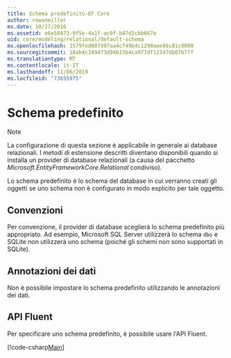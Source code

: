 ```yaml
---
title: Schema predefinito-EF Core
author: rowanmiller
ms.date: 10/27/2016
ms.assetid: e6e58473-9f5e-4a1f-ac0f-b87d2cbb667e
uid: core/modeling/relational/default-schema
ms.openlocfilehash: 1579fed007997aa4cf49b4c1290aee86c81c0000
ms.sourcegitcommit: 18ab4c349473d94b15b4ca977df12147db07b77f
ms.translationtype: MT
ms.contentlocale: it-IT
ms.lasthandoff: 11/06/2019
ms.locfileid: "73655975"
---
```

# <a name="default-schema"></a>Schema predefinito

> [!NOTE]  
> La configurazione di questa sezione è applicabile in generale ai database relazionali. I metodi di estensione descritti diventano disponibili quando si installa un provider di database relazionali (a causa del pacchetto *Microsoft.EntityFrameworkCore.Relational* condiviso).

Lo schema predefinito è lo schema del database in cui verranno creati gli oggetti se uno schema non è configurato in modo esplicito per tale oggetto.

## <a name="conventions"></a>Convenzioni

Per convenzione, il provider di database sceglierà lo schema predefinito più appropriato. Ad esempio, Microsoft SQL Server utilizzerà lo schema `dbo` e SQLite non utilizzerà uno schema (poiché gli schemi non sono supportati in SQLite).

## <a name="data-annotations"></a>Annotazioni dei dati

Non è possibile impostare lo schema predefinito utilizzando le annotazioni dei dati.

## <a name="fluent-api"></a>API Fluent

Per specificare uno schema predefinito, è possibile usare l'API Fluent.

[!code-csharp[Main](../../../../samples/core/Modeling/FluentAPI/Relational/DefaultSchema.cs?name=DefaultSchema&highlight=7)]
